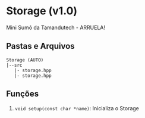 # Storage (v1.0)
 Mini Sumô da Tamandutech - ARRUELA!

## Pastas e Arquivos
 ```
 Storage (AUTO)
 |--src
    |- storage.hpp
    |- storage.hpp
 ```

## Funções
 1. `void setup(const char *name)`: Inicializa o Storage